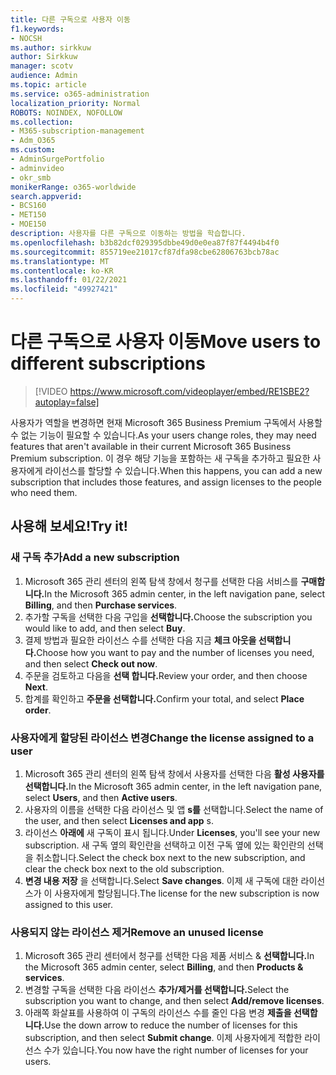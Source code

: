 ```yaml
---
title: 다른 구독으로 사용자 이동
f1.keywords:
- NOCSH
ms.author: sirkkuw
author: Sirkkuw
manager: scotv
audience: Admin
ms.topic: article
ms.service: o365-administration
localization_priority: Normal
ROBOTS: NOINDEX, NOFOLLOW
ms.collection:
- M365-subscription-management
- Adm_O365
ms.custom:
- AdminSurgePortfolio
- adminvideo
- okr_smb
monikerRange: o365-worldwide
search.appverid:
- BCS160
- MET150
- MOE150
description: 사용자를 다른 구독으로 이동하는 방법을 학습합니다.
ms.openlocfilehash: b3b82dcf029395dbbe49d0e0ea87f87f4494b4f0
ms.sourcegitcommit: 855719ee21017cf87dfa98cbe62806763bcb78ac
ms.translationtype: MT
ms.contentlocale: ko-KR
ms.lasthandoff: 01/22/2021
ms.locfileid: "49927421"
---
```

# <a name="move-users-to-different-subscriptions"></a><span data-ttu-id="0443a-103">다른 구독으로 사용자 이동</span><span class="sxs-lookup"><span data-stu-id="0443a-103">Move users to different subscriptions</span></span>

> [!VIDEO https://www.microsoft.com/videoplayer/embed/RE1SBE2?autoplay=false]

<span data-ttu-id="0443a-104">사용자가 역할을 변경하면 현재 Microsoft 365 Business Premium 구독에서 사용할 수 없는 기능이 필요할 수 있습니다.</span><span class="sxs-lookup"><span data-stu-id="0443a-104">As your users change roles, they may need features that aren't available in their current Microsoft 365 Business Premium subscription.</span></span> <span data-ttu-id="0443a-105">이 경우 해당 기능을 포함하는 새 구독을 추가하고 필요한 사용자에게 라이선스를 할당할 수 있습니다.</span><span class="sxs-lookup"><span data-stu-id="0443a-105">When this happens, you can add a new subscription that includes those features, and assign licenses to the people who need them.</span></span>

## <a name="try-it"></a><span data-ttu-id="0443a-106">사용해 보세요!</span><span class="sxs-lookup"><span data-stu-id="0443a-106">Try it!</span></span>

### <a name="add-a-new-subscription"></a><span data-ttu-id="0443a-107">새 구독 추가</span><span class="sxs-lookup"><span data-stu-id="0443a-107">Add a new subscription</span></span>

1. <span data-ttu-id="0443a-108">Microsoft 365 관리 센터의 왼쪽 탐색 창에서 청구를 선택한 다음 서비스를 **구매합니다.**</span><span class="sxs-lookup"><span data-stu-id="0443a-108">In the Microsoft 365 admin center, in the left navigation pane, select **Billing**, and then **Purchase services**.</span></span>
1. <span data-ttu-id="0443a-109">추가할 구독을 선택한 다음 구입을 **선택합니다.**</span><span class="sxs-lookup"><span data-stu-id="0443a-109">Choose the subscription you would like to add, and then select **Buy**.</span></span>
1. <span data-ttu-id="0443a-110">결제 방법과 필요한 라이선스 수를 선택한 다음 지금 **체크 아웃을 선택합니다.**</span><span class="sxs-lookup"><span data-stu-id="0443a-110">Choose how you want to pay and the number of licenses you need, and then select **Check out now**.</span></span>
1. <span data-ttu-id="0443a-111">주문을 검토하고 다음을 **선택 합니다.**</span><span class="sxs-lookup"><span data-stu-id="0443a-111">Review your order, and then choose **Next**.</span></span>
1. <span data-ttu-id="0443a-112">합계를 확인하고 **주문을 선택합니다.**</span><span class="sxs-lookup"><span data-stu-id="0443a-112">Confirm your total, and select **Place order**.</span></span>

### <a name="change-the-license-assigned-to-a-user"></a><span data-ttu-id="0443a-113">사용자에게 할당된 라이선스 변경</span><span class="sxs-lookup"><span data-stu-id="0443a-113">Change the license assigned to a user</span></span>

1. <span data-ttu-id="0443a-114">Microsoft 365 관리 센터의 왼쪽 탐색 창에서 사용자를 선택한 다음 **활성 사용자를 선택합니다.**</span><span class="sxs-lookup"><span data-stu-id="0443a-114">In the Microsoft 365 admin center, in the left navigation pane, select **Users**, and then **Active users**.</span></span>
1. <span data-ttu-id="0443a-115">사용자의 이름을 선택한 다음 라이선스 및 앱 **s를** 선택합니다.</span><span class="sxs-lookup"><span data-stu-id="0443a-115">Select the name of the user, and then select **Licenses and app** s.</span></span>
1. <span data-ttu-id="0443a-116">라이선스 **아래에** 새 구독이 표시 됩니다.</span><span class="sxs-lookup"><span data-stu-id="0443a-116">Under **Licenses**, you'll see your new subscription.</span></span> <span data-ttu-id="0443a-117">새 구독 옆의 확인란을 선택하고 이전 구독 옆에 있는 확인란의 선택을 취소합니다.</span><span class="sxs-lookup"><span data-stu-id="0443a-117">Select the check box next to the new subscription, and clear the check box next to the old subscription.</span></span>
1. <span data-ttu-id="0443a-118">**변경 내용 저장** 을 선택합니다.</span><span class="sxs-lookup"><span data-stu-id="0443a-118">Select **Save changes**.</span></span> <span data-ttu-id="0443a-119">이제 새 구독에 대한 라이선스가 이 사용자에게 할당됩니다.</span><span class="sxs-lookup"><span data-stu-id="0443a-119">The license for the new subscription is now assigned to this user.</span></span>

### <a name="remove-an-unused-license"></a><span data-ttu-id="0443a-120">사용되지 않는 라이선스 제거</span><span class="sxs-lookup"><span data-stu-id="0443a-120">Remove an unused license</span></span>

1. <span data-ttu-id="0443a-121">Microsoft 365 관리 센터에서 청구를 선택한 다음 제품 서비스 & **선택합니다.**</span><span class="sxs-lookup"><span data-stu-id="0443a-121">In the Microsoft 365 admin center, select **Billing**, and then **Products & services**.</span></span>
1. <span data-ttu-id="0443a-122">변경할 구독을 선택한 다음 라이선스 **추가/제거를 선택합니다.**</span><span class="sxs-lookup"><span data-stu-id="0443a-122">Select the subscription you want to change, and then select **Add/remove licenses**.</span></span>
1. <span data-ttu-id="0443a-123">아래쪽 화살표를 사용하여 이 구독의 라이선스 수를 줄인 다음 변경 **제출을 선택합니다.**</span><span class="sxs-lookup"><span data-stu-id="0443a-123">Use the down arrow to reduce the number of licenses for this subscription, and then select **Submit change**.</span></span> <span data-ttu-id="0443a-124">이제 사용자에게 적합한 라이선스 수가 있습니다.</span><span class="sxs-lookup"><span data-stu-id="0443a-124">You now have the right number of licenses for your users.</span></span>